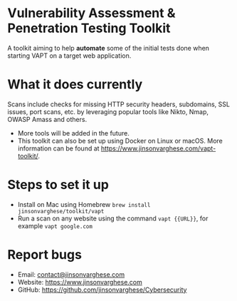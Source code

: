 # Vulnerability Assessment & Penetration Testing Toolkit

A toolkit aiming to help **automate** some of the initial tests done when starting VAPT on a target web application.

# What it does currently

Scans include checks for missing HTTP security headers, subdomains, SSL issues, port scans, etc. by leveraging popular tools like Nikto, Nmap, OWASP Amass and others. 

+ More tools will be added in the future.
+ This toolkit can also be set up using Docker on Linux or macOS. More information can be found at https://www.jinsonvarghese.com/vapt-toolkit/.

# Steps to set it up

+ Install on Mac using Homebrew `brew install jinsonvarghese/toolkit/vapt`
+ Run a scan on any website using the command `vapt {{URL}}`, for example `vapt google.com`

# Report bugs

+ Email: contact@jinsonvarghese.com
+ Website: https://www.jinsonvarghese.com
+ GitHub: https://github.com/jinsonvarghese/Cybersecurity
